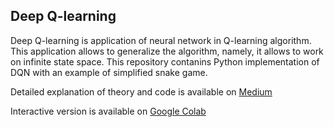 ## Deep Q-learning

Deep Q-learning is application of neural network in Q-learning algorithm. This application allows
to generalize the algorithm, namely, it allows to work on infinite state space. This repository contanins
Python implementation of DQN with an example of simplified snake game. 


Detailed explanation of theory and code is available on [Medium](https://medium.com/@konst.verner/simple-and-deep-q-learning-learning-theory-implementation-in-python-part-ii-133712054e69)

Interactive version is available on [Google Colab](https://colab.research.google.com/drive/1SUKDm4Ahm9M0qvdmNLS3MZVJhO0br69T?usp=sharing)
